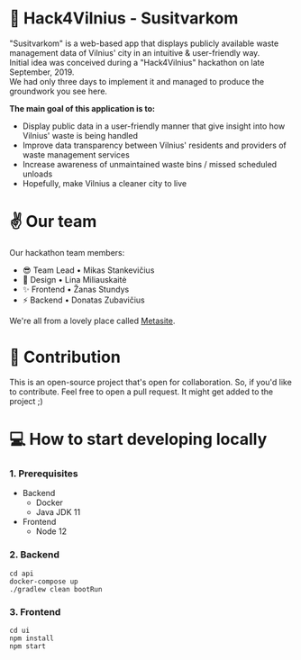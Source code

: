 # 🧹 Hack4Vilnius - Susitvarkom

"Susitvarkom" is a web-based app that displays publicly available waste management
data of Vilnius' city in an intuitive & user-friendly way.  
Initial idea was conceived during a "Hack4Vilnius" hackathon on late September, 2019.  
We had only three days to implement it and managed to produce the groundwork you see here.

**The main goal of this application is to:**

- Display public data in a user-friendly manner that give insight into how Vilnius' waste is being handled
- Improve data transparency between Vilnius' residents and providers of waste management services
- Increase awareness of unmaintained waste bins / missed scheduled unloads
- Hopefully, make Vilnius a cleaner city to live

# ✌ Our team

Our hackathon team members:

- 😎 Team Lead • Mikas Stankevičius
- 🎨 Design • Lina Miliauskaitė
- ✨ Frontend • Žanas Stundys
- ⚡ Backend • Donatas Zubavičius

We're all from a lovely place called [Metasite](https://www.metasite.net/).

# 🤝 Contribution

This is an open-source project that's open for collaboration. So, if you'd like to contribute. Feel free to open a pull request. It might get added to the project ;)

# 💻 How to start developing locally

### 1. Prerequisites

- Backend
  - Docker
  - Java JDK 11
- Frontend
  - Node 12

### 2. Backend

```
cd api
docker-compose up
./gradlew clean bootRun
```

### 3. Frontend

```
cd ui
npm install
npm start
```
